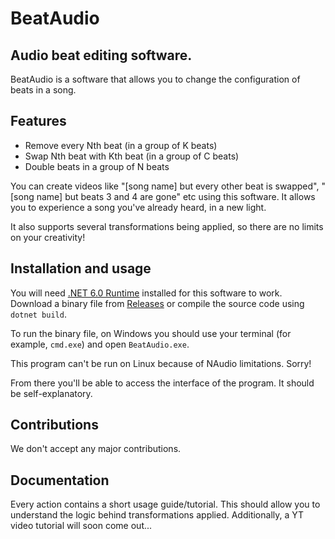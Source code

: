 # BeatAudio
## Audio beat editing software.

BeatAudio is a software that allows you to change the configuration of beats in a song.

## Features

- Remove every Nth beat (in a group of K beats)
- Swap Nth beat with Kth beat (in a group of C beats)
- Double beats in a group of N beats

You can create videos like "[song name] but every other beat is swapped", "[song name] but beats 3 and 4 are gone" etc using this software. It allows you to experience a song you've already heard, in a new light.

It also supports several transformations being applied, so there are no limits on your creativity!

## Installation and usage

You will need [.NET 6.0 Runtime](https://dotnet.microsoft.com/en-us/download) installed for this software to work. Download a binary file from [Releases](https://github.com/kolya5544/BeatAudio/releases) or compile the source code using `dotnet build`.

To run the binary file, on Windows you should use your terminal (for example, `cmd.exe`) and open `BeatAudio.exe`.

This program can't be run on Linux because of NAudio limitations. Sorry!

From there you'll be able to access the interface of the program. It should be self-explanatory.

## Contributions

We don't accept any major contributions.

## Documentation

Every action contains a short usage guide/tutorial. This should allow you to understand the logic behind transformations applied. Additionally, a YT video tutorial will soon come out...